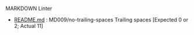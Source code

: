 MARKDOWN Linter
* [README.md](/README.md#L1) : MD009/no-trailing-spaces Trailing spaces [Expected  0 or 2; Actual  11]
